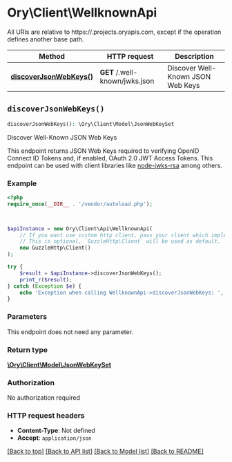 # Ory\Client\WellknownApi

All URIs are relative to https://.projects.oryapis.com, except if the operation defines another base path.

| Method | HTTP request | Description |
| ------------- | ------------- | ------------- |
| [**discoverJsonWebKeys()**](WellknownApi.md#discoverJsonWebKeys) | **GET** /.well-known/jwks.json | Discover Well-Known JSON Web Keys |


## `discoverJsonWebKeys()`

```php
discoverJsonWebKeys(): \Ory\Client\Model\JsonWebKeySet
```

Discover Well-Known JSON Web Keys

This endpoint returns JSON Web Keys required to verifying OpenID Connect ID Tokens and, if enabled, OAuth 2.0 JWT Access Tokens. This endpoint can be used with client libraries like [node-jwks-rsa](https://github.com/auth0/node-jwks-rsa) among others.

### Example

```php
<?php
require_once(__DIR__ . '/vendor/autoload.php');



$apiInstance = new Ory\Client\Api\WellknownApi(
    // If you want use custom http client, pass your client which implements `GuzzleHttp\ClientInterface`.
    // This is optional, `GuzzleHttp\Client` will be used as default.
    new GuzzleHttp\Client()
);

try {
    $result = $apiInstance->discoverJsonWebKeys();
    print_r($result);
} catch (Exception $e) {
    echo 'Exception when calling WellknownApi->discoverJsonWebKeys: ', $e->getMessage(), PHP_EOL;
}
```

### Parameters

This endpoint does not need any parameter.

### Return type

[**\Ory\Client\Model\JsonWebKeySet**](../Model/JsonWebKeySet.md)

### Authorization

No authorization required

### HTTP request headers

- **Content-Type**: Not defined
- **Accept**: `application/json`

[[Back to top]](#) [[Back to API list]](../../README.md#endpoints)
[[Back to Model list]](../../README.md#models)
[[Back to README]](../../README.md)
